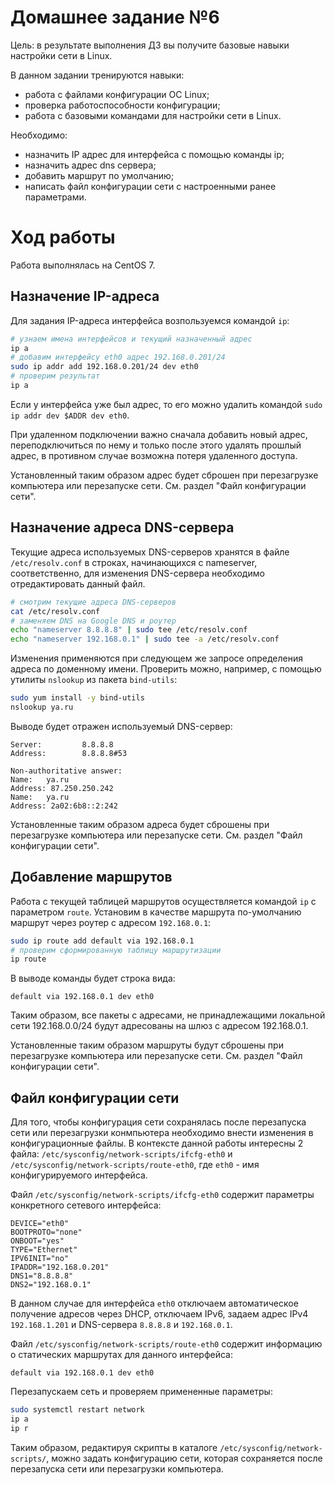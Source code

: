 # Домашнее задание №6

Цель: в результате выполнения ДЗ вы получите базовые навыки настройки сети в Linux.

В данном задании тренируются навыки:

- работа с файлами конфигурации ОС Linux;
- проверка работоспособности конфигурации;
- работа с базовыми командами для настройки сети в Linux.

Необходимо:

- назначить IP адрес для интерфейса с помощью команды ip;
- назначить адрес dns сервера;
- добавить маршрут по умолчанию;
- написать файл конфигурации сети с настроенными ранее параметрами.

# Ход работы

Работа выполнялась на CentOS 7.

## Назначение IP-адреса

Для задания IP-адреса интерфейса возпользуемся командой `ip`:

```bash
# узнаем имена интерфейсов и текущий назначенный адрес
ip a
# добавим интерфейсу eth0 адрес 192.168.0.201/24
sudo ip addr add 192.168.0.201/24 dev eth0
# проверим результат
ip a
```

Если у интерфейса уже был адрес, то его можно удалить командой `sudo ip addr dev $ADDR dev eth0`.

При удаленном подключении важно сначала добавить новый адрес, переподключиться по нему и только после этого удалять прошлый адрес, в противном случае возможна потеря удаленного доступа.

Установленный таким образом адрес будет сброшен при перезагрузке компьютера или перезапуске сети. См. раздел "Файл конфигурации сети".

## Назначение адреса DNS-сервера

Текущие адреса используемых DNS-серверов хранятся в файле `/etc/resolv.conf` в строках, начинающихся с nameserver, соответственно, для изменения DNS-сервера необходимо отредактировать данный файл.

```bash
# смотрим текущие адреса DNS-серверов
cat /etc/resolv.conf
# заменяем DNS на Google DNS и роутер
echo "nameserver 8.8.8.8" | sudo tee /etc/resolv.conf
echo "nameserver 192.168.0.1" | sudo tee -a /etc/resolv.conf
```

Изменения применяются при следующем же запросе определения адреса по доменному имени. Проверить можно, например, с помощью утилиты `nslookup` из пакета `bind-utils`:

```bash
sudo yum install -y bind-utils
nslookup ya.ru
```

Выводе будет отражен используемый DNS-сервер:

```
Server:         8.8.8.8
Address:        8.8.8.8#53

Non-authoritative answer:
Name:   ya.ru
Address: 87.250.250.242
Name:   ya.ru
Address: 2a02:6b8::2:242
```

Установленные таким образом адреса будет сброшены при перезагрузке компьютера или перезапуске сети. См. раздел "Файл конфигурации сети".

## Добавление маршрутов

Работа с текущей таблицей маршрутов осуществляется командой `ip` с параметром `route`. Установим в качестве маршрута по-умолчанию маршрут через роутер с адресом `192.168.0.1`:

```bash
sudo ip route add default via 192.168.0.1
# проверим сформированную таблицу маршрутизации
ip route
```

В выводе команды будет строка вида:

```
default via 192.168.0.1 dev eth0
```

Таким образом, все пакеты с адресами, не принадлежащими локальной сети 192.168.0.0/24 будут адресованы на шлюз с адресом 192.168.0.1.

Установленные таким образом маршруты будут сброшены при перезагрузке компьютера или перезапуске сети. См. раздел "Файл конфигурации сети".

## Файл конфигурации сети

Для того, чтобы конфигурация сети сохранялась после перезапуска сети или перезагрузки конмпьютера необходимо внести изменения в конфигурационные файлы. В контексте данной работы интересны 2 файла: `/etc/sysconfig/network-scripts/ifcfg-eth0` и `/etc/sysconfig/network-scripts/route-eth0`, где `eth0` - имя конфигурируемого интерфейса.

Файл `/etc/sysconfig/network-scripts/ifcfg-eth0` содержит параметры конкретного сетевого интерфейса:

```
DEVICE="eth0"
BOOTPROTO="none"
ONBOOT="yes"
TYPE="Ethernet"
IPV6INIT="no"
IPADDR="192.168.0.201"
DNS1="8.8.8.8"
DNS2="192.168.0.1"
```

В данном случае для интерфейса `eth0` отключаем автоматическое получение адресов через DHCP, отключаем IPv6, задаем адрес IPv4 `192.168.1.201` и DNS-сервера `8.8.8.8` и `192.168.0.1`.

Файл `/etc/sysconfig/network-scripts/route-eth0` содержит информацию о статических маршрутах для данного интерфейса:

```
default via 192.168.0.1 dev eth0
```

Перезапускаем сеть и проверяем примененные параметры:

```bash
sudo systemctl restart network
ip a
ip r
```

Таким образом, редактируя скрипты в каталоге `/etc/sysconfig/network-scripts/`, можно задать конфигурацию сети, которая сохраняется после перезапуска сети или перезагрузки компьютера.
